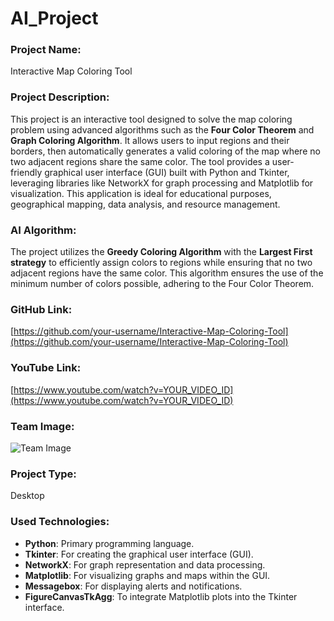 # AI_Project

### Project Name:
Interactive Map Coloring Tool

### Project Description:
This project is an interactive tool designed to solve the map coloring problem using advanced algorithms such as the **Four Color Theorem** and **Graph Coloring Algorithm**. It allows users to input regions and their borders, then automatically generates a valid coloring of the map where no two adjacent regions share the same color. The tool provides a user-friendly graphical user interface (GUI) built with Python and Tkinter, leveraging libraries like NetworkX for graph processing and Matplotlib for visualization. This application is ideal for educational purposes, geographical mapping, data analysis, and resource management.

### AI Algorithm:
The project utilizes the **Greedy Coloring Algorithm** with the **Largest First strategy** to efficiently assign colors to regions while ensuring that no two adjacent regions have the same color. This algorithm ensures the use of the minimum number of colors possible, adhering to the Four Color Theorem.

### GitHub Link:
[https://github.com/your-username/Interactive-Map-Coloring-Tool](https://github.com/your-username/Interactive-Map-Coloring-Tool)

### YouTube Link:
[https://www.youtube.com/watch?v=YOUR_VIDEO_ID](https://www.youtube.com/watch?v=YOUR_VIDEO_ID)

### Team Image:
![Team Image](https://example.com/team-image.jpg)

### Project Type:
Desktop

### Used Technologies:
- **Python**: Primary programming language.
- **Tkinter**: For creating the graphical user interface (GUI).
- **NetworkX**: For graph representation and data processing.
- **Matplotlib**: For visualizing graphs and maps within the GUI.
- **Messagebox**: For displaying alerts and notifications.
- **FigureCanvasTkAgg**: To integrate Matplotlib plots into the Tkinter interface.